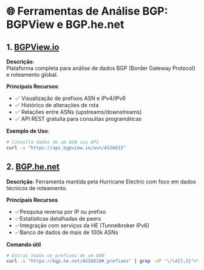 # 🌐 Ferramentas de Análise BGP: BGPView e BGP.he.net

## 1. [BGPView.io](https://bgpview.io/)
**Descrição**:  
Plataforma completa para análise de dados BGP (Border Gateway Protocol) e roteamento global.

**Principais Recursos**:
- ✅ Visualização de prefixos ASN e IPv4/IPv6
- ✅ Histórico de alterações de rota
- ✅ Relações entre ASNs (upstreams/downstreams)
- ✅ API REST gratuita para consultas programáticas

**Exemplo de Uso**:
```bash
# Consulta dados de um ASN via API
curl -s "https://api.bgpview.io/asn/AS26615"
```

## 2. [BGP.he.net](https://bgp.he.net)
**Descrição**:
Ferramenta mantida pela Hurricane Electric com foco em dados técnicos de roteamento.

**Principais Recursos**
- ✅Pesquisa reversa por IP ou prefixo
- ✅Estatísticas detalhadas de peers
- ✅Integração com serviços da HE (Tunnelbroker IPv6)
- ✅Banco de dados de mais de 100k ASNs

**Comando útil**
```bash
# Extrai todos os prefixos de um ASN
curl -s "https://bgp.he.net/AS26810#_prefixes" | grep -oP '\/\d{1,3}">\K[\d\.\/]+'
```